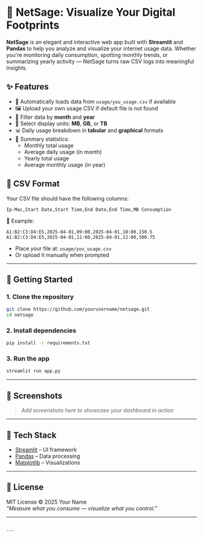 
# 📡 NetSage: Visualize Your Digital Footprints

**NetSage** is an elegant and interactive web app built with **Streamlit** and **Pandas** to help you analyze and visualize your internet usage data. Whether you're monitoring daily consumption, spotting monthly trends, or summarizing yearly activity — NetSage turns raw CSV logs into meaningful insights.



## ✨ Features

- 📁 Automatically loads data from `usage/you_usage.csv` if available
- 🖼️ Upload your own usage CSV if default file is not found
- 📅 Filter data by **month** and **year**
- 📏 Select display units: **MB**, **GB**, or **TB**
- 📊 Daily usage breakdown in **tabular** and **graphical** formats
- 🧮 Summary statistics:
  - Monthly total usage
  - Average daily usage (in month)
  - Yearly total usage
  - Average monthly usage (in year)



## 📂 CSV Format

Your CSV file should have the following columns:

```
Ip-Mac,Start Date,Start Time,End Date,End Time,MB Consumption
```

📝 Example:
```
A1:B2:C3:D4:E5,2025-04-01,09:00,2025-04-01,10:00,150.5
A1:B2:C3:D4:E5,2025-04-01,11:00,2025-04-01,12:00,300.75
```

- Place your file at: `usage/you_usage.csv`  
- Or upload it manually when prompted

---

## 🚀 Getting Started

### 1. Clone the repository

```bash
git clone https://github.com/yourusername/netsage.git
cd netsage
```

### 2. Install dependencies

```bash
pip install -r requirements.txt
```

### 3. Run the app

```bash
streamlit run app.py
```

---

## 📸 Screenshots

> _Add screenshots here to showcase your dashboard in action_

---

## 🧰 Tech Stack

- [Streamlit](https://streamlit.io/) – UI framework
- [Pandas](https://pandas.pydata.org/) – Data processing
- [Matplotlib](https://matplotlib.org/) – Visualizations

---

## 🧊 License

MIT License © 2025 Your Name  
_“Measure what you consume — visualize what you control.”_

---
```

---
